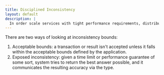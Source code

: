 ```yaml
---
title: Disciplined Inconsistency
layout: default
description: |
  In order scale services with tight performance requirements, distributed systems programmers are forced to accept stale or inconsistent data. I propose to help programmers deal with this inconsitency in disciplined ways with type systems and runtime support that will allow them to indicate what kinds of errors are acceptable for their application.
---
```


There are two ways of looking at inconsistency bounds: 

1. Acceptable bounds: a transaction or result isn't accepted unless it falls within the acceptable bounds defined by the application.
2. Exposed inconsistency: given a time limit or performance guarantee of some sort, system tries to return the best answer possible, and it communicates the resulting accuracy via the type.
